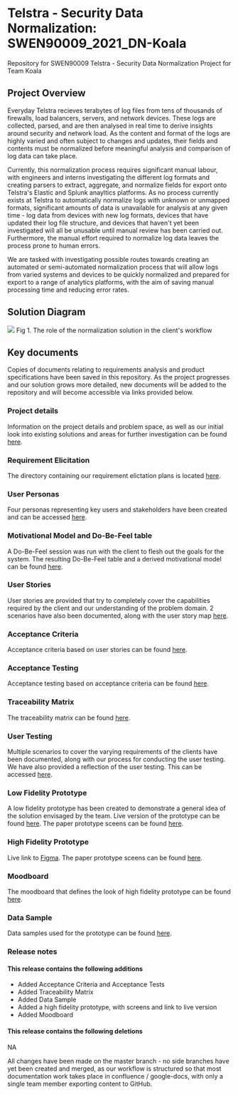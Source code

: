 # Telstra - Security Data Normalization: SWEN90009_2021_DN-Koala

Repository for SWEN90009 Telstra - Security Data Normalization Project for Team Koala

## Project Overview

Everyday Telstra recieves terabytes of log files from tens of thousands of firewalls, load balancers, servers, and network devices. These logs are collected, parsed, and are then analysed in real time to derive insights around security and network load. As the content and format of the logs are highly varied and often subject to changes and updates, their fields and contents must be normalized before meaningful analysis and comparison of log data can take place.

Currently, this normalization process requires significant manual labour, with engineers and interns investigating the different log formats and creating parsers to extract, aggregate, and normalize fields for export onto Telstra's Elastic and Splunk anayltics platforms. As no process currently exists at Telstra to automatically normalize logs with unknown or unmapped formats, significant amounts of data is unavailable for analysis at any given time - log data from devices with new log formats, devices that have updated their log file structure, and devices that haven't yet been investigated will all be unusable until manual review has been carried out. Furthermore, the manual effort required to normalize log data leaves the process prone to human errors.

We are tasked with investigating possible routes towards creating an automated or semi-automated normalization process that will allow logs from varied systems and devices to be quickly normalized and prepared for export to a range of analytics platforms, with the aim of saving manual processing time and reducing error rates.

## Solution Diagram

<image src="/images/SolutionDiagram.png">
Fig 1. The role of the normalization solution in the client's workflow
</image>

## Key documents

Copies of documents relating to requirements analysis and product specifications have been saved in this repository. As the project progresses and our solution grows more detailed, new documents will be added to the repository and will become accessible via links provided below.

### Project details

Information on the project details and problem space, as well as our initial look into existing solutions and areas for further investigation can be found [here](https://github.com/Ishan27g/SWEN90009_2021_DN-Koala/tree/main/docs/specification).

### Requirement Elicitation

The directory containing our requirement elictation plans is located [here](https://github.com/Ishan27g/SWEN90009_2021_DN-Koala/tree/main/docs/requirements_elicitation).

### User Personas

Four personas representing key users and stakeholders have been created and can be accessed [here](https://github.com/Ishan27g/SWEN90009_2021_DN-Koala/tree/main/docs/user_personas).

### Motivational Model and Do-Be-Feel table

A Do-Be-Feel session was run with the client to flesh out the goals for the system. The resulting Do-Be-Feel table and a derived motivational model can be found [here](https://github.com/Ishan27g/SWEN90009_2021_DN-Koala/tree/main/docs/DoBeFeel_%26_Motivational_model).

### User Stories

User stories are provided that try to completely cover the capabilities required by the client and our understanding of the problem domain. 2 scenarios have also been documented, along with the user story map [here](https://github.com/Ishan27g/SWEN90009_2021_DN-Koala/tree/main/docs/user-stories).

### Acceptance Criteria

Acceptance criteria based on user stories can be found [here](https://github.com/Ishan27g/SWEN90009_2021_DN-Koala/blob/main/docs/acceptance_criteria_tests/accetanceCriteria.pdf).

### Acceptance Testing

Acceptance testing based on acceptance criteria can be found [here](https://github.com/Ishan27g/SWEN90009_2021_DN-Koala/blob/main/docs/acceptance_criteria_tests/acceptanceTests.pdf).

### Traceability Matrix

The traceability matrix can be found [here](https://github.com/Ishan27g/SWEN90009_2021_DN-Koala/blob/main/docs/acceptance_criteria_tests/traceabilityMatrix.pdf).

### User Testing

Multiple scenarios to cover the varying requirements of the clients have been documented, along with our process for conducting the user testing. We have also provided a reflection of the user testing. This can be accessed [here](https://github.com/Ishan27g/SWEN90009_2021_DN-Koala/tree/main/docs/user-testing).

### Low Fidelity Prototype

A low fidelity prototype has been created to demonstrate a general idea of the solution envisaged by the team. Live version of the prototype can be found [here](https://marvelapp.com/prototype/9h3de41). The paper prototype sceens can be found [here](<https://github.com/Ishan27g/SWEN90009_2021_DN-Koala/tree/main/prototypes/low_fidelity/>).


### High Fidelity Prototype

 Live link to [Figma](https://www.figma.com/file/Xmit6kEwCE30QLxYb5rysC/Telstra-Dat-Normalisation?node-id=0%3A1). The paper prototype sceens can be found [here](<https://github.com/Ishan27g/SWEN90009_2021_DN-Koala/tree/main/prototypes/high_fidelity>).

### Moodboard

The moodboard that defines the look of  high fidelity prototype can be found
[here](<https://github.com/Ishan27g/SWEN90009_2021_DN-Koala/blob/main/ui/moodboard.pdf>).

### Data Sample

Data samples used for the prototype can be found
[here](<https://github.com/Ishan27g/SWEN90009_2021_DN-Koala/blob/main/data_samples/dataSample.pdf>).


### Release notes

#### This release contains the following additions

+ Added Acceptance Criteria and Acceptance Tests
+ Added Traceability Matrix
+ Added Data Sample
+ Added a high fidelity prototype, with screens and link to live version
+ Added Moodboard

#### This release contains the following deletions

NA

All changes have been made on the master branch - no side branches have yet been created and merged, as our workflow is structured so that most documentation work takes place in confluence / google-docs, with only a single team member exporting content to GitHub.

